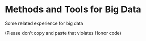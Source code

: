 # Methods and Tools for Big Data

Some related experience for big data

(Please don't copy and paste that violates Honor code)
